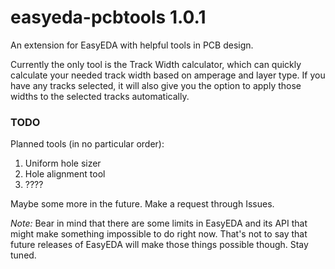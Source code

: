 # easyeda-pcbtools 1.0.1
An extension for EasyEDA with helpful tools in PCB design.

Currently the only tool is the Track Width calculator, which can quickly calculate your needed track width based on amperage and layer type. If you have any tracks selected, it will also give you the option to apply those widths to the selected tracks automatically.

### TODO

Planned tools (in no particular order): 

1. Uniform hole sizer
2. Hole alignment tool
3. ????

Maybe some more in the future. Make a request through Issues. 

*Note:* Bear in mind that there are some limits in EasyEDA and its API that might make something impossible to do right now. That's not to say that future releases of EasyEDA will make those things possible though. Stay tuned.
